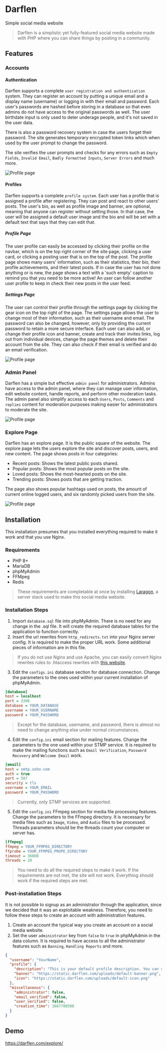 <p align="center">

# Darflen

 Simple social media website

</p>


 
>  Darflen is a simplistic yet fully-featured social media website made with PHP where you can share things by posting in a community. 

<!---
## Table of Contents
* [Features](#Features)
* [Installation](#Installation)
  * [Requirements](#Requirements)
  * [Installation Steps](#Installation-Steps)
  * [Post-installation Steps](#Post-Installation-Steps)
* [Demo](#Accounts)
-->

## Features

<!---
* [Accounts](#Accounts)
  * [Authentication](#Authentication)
  * [Profiles](#Profiles)
    * [Profile Page](#Profile-Page)
    * [Settings Page](#Settings-Page)
 * [Admin Panel](#Admin-Panel)
 * [Explore Page](#Explore-Page)
 -->

### Accounts

#### Authentication

Darflen supports a complete ``user registration and authentication`` system.
They can register an account by putting a unique email and a display name (username) or logging in with their email and password. Each user's passwords are hashed before storing in a database so that even admins do not have access to the original passwords as well. The user birthdate input is only used to deter underage people, and it's not saved in the user data.

There is also a password recovery system in case the users forget their password. The site generates temporary encrypted token links which when used by the user prompt to change the password.

The site verifies the user prompts and checks for any errors such as ``Empty Fields``, ``Invalid Email``, ``Badly Formatted Inputs``, ``Server Errors`` and much more.

![Profile page](https://static.darflen.com/img/d.png)

#### Profiles

Darflen supports a complete ``profile system``. Each user has a profile that is assigned a profile after registering. They can post and react to other users' posts. The user's bio, as well as profile image and banner, are optional, meaning that anyone can register without setting those. In that case, the user will be assigned a default user image and the bio and will be set with a default text that says that they can edit that.

##### Profile Page
The user profile can easily be accessed by clicking their profile on the navbar, which is on the top right corner of the site page, clicking a user card, or clicking a posting user that is on the top of the post. The profile page shows many users' information, such as their statistics, their bio, their profile achievements, and their latest posts.  If in case the user has not done anything or is new, the page shows a text with a 'such empty' caption to remind you that you need to be more active! An user can follow another user profile to keep in check their new posts in the user feed.

##### Settings Page
The user can control their profile through the settings page by clicking the gear icon on the top right of the page.  The settings page allows the user to change most of their information, such as their username and email. The password can also be changed, however, only by providing the current password to retain a more secure interface. Each user can also add, or change their profile icon and banner, create and track their invites links, log out from individual devices, change the page themes and delete their account from the site. They can also check if their email is verified and do an email verification.

![Profile page](https://static.darflen.com/img/c.png)

### Admin Panel
Darflen has a simple but effective ``admin panel`` for administrators. Admins have access to the admin panel, where they can manage user information, edit website content, handle reports, and perform other moderation tasks. The admin panel also simplify access to each ``Users``, ``Posts``, ``Comments`` and ``replies`` content for moderation purposes making easier for administrators to moderate the site.

![Profile page](https://static.darflen.com/img/e.png)

### Explore Page
Darflen has an explore page. It is the public square of the website. The explore page lets the users explore the site and discover posts, users, and new content. The page shows posts in four categories:

- Recent posts: Shows the latest public posts shared.
- Popular posts: Shows the most popular posts on the site.
- Loved posts: Shows the most-hearted posts on the site.
- Trending posts: Shows posts that are getting traction.

 The page also shows popular hashtags used on posts, the amount of current online logged users, and six randomly picked users from the site.
 
 ![Profile page](https://static.darflen.com/img/a.png)

## Installation

This installation presumes that you installed everything required to make it work and that you use Nginx.

### Requirements

- PHP 8+
- MariaDB
- phpMyAdmin
- FFMpeg
- Redis

> These requirements are completable at once by installing [Laragon](https://laragon.org/), a server stack used to make this social media website.

### Installation Steps

1. Import ``database.sql`` file into phpMyAdmin. There is no need for any change in the .sql file. It will create the required database tables for the application to function correctly.
2. Insert the url rewrites from ``http_redirects.txt``  into your Nginx server config. It is required to make the proper URL work. Some additional pieces of information are in this file.

> If you do not use Nginx and use Apache, you can easily convert Nginx rewrites rules to .htaccess rewrites with [this website](https://www.winginx.com/en/htaccess).

3. Edit the ``configs.ini`` database section for database connection. Change the parameters to the ones used within your current installation of phpMyAdmin.
```ini
[database]
host = localhost
port = 3306
database = YOUR_DATABASE
username = YOUR_USERNAME
password = YOUR_PASSWORD
```
> Except for the database, username, and password, there is almost no need to change anything else under normal circumstances.

4. Edit the ``config.ini`` email section for mailing features. Change the parameters to the one used within your STMP service. It is required to make the mailing functions such as ``Email Verification``, ``Password Recovery`` and ``Welcome Email`` work.
```ini
[email]
host = smtp.zoho.com
auth = true
port = 587
security = tls
username = YOUR_EMAIL
password = YOUR_PASSWORD
```
> Currently, only STMP services are supported.

5. Edit the ``config.ini`` FFmpeg section for media file processing features. Change the parameters to the FFmpeg directory. It is necessary for media files such as ``Image``, ``Video``, and ``Audio`` files to be processed. Threads parameters should be the threads count your computer or server has.
```ini
[ffmpeg]
ffmpeg = YOUR_FFMPEG_DIRECTORY
ffprobe = YOUR_FFMPEG_PROPE_DIRECTORY
timeout = 36000
threads = 20
```
> You need to do all the required steps to make it work. If the requirements are not met, the site will not work. Everything should work if the required steps are met.

### Post-installation Steps

It is not possible to signup as an administrator through the application, since we decided that it was an exploitable weakness. Therefore, you need to follow these steps to create an account with administration features.
1. Create an account the typical way you create an account on a social media website.
2. Set the user ``administrator`` key from ``false`` to ``true`` in phpMyAdmin in the data column. It is required to have access to all the administrator features such as ``Banning``, ``Handling Reports`` and more.
```json
{
  "username": "YourName",
  "profile": {
    "description": "This is your default profile description. You can change it at any time.",
    "banner": "https://static.darflen.com/uploads/default-banner.png",
    "icon": "https://static.darflen.com/uploads/default-icon.png"
  },
  "miscellaneous": {
    "administrator": false,
    "email_verified": false,
    "user_verified": false,
    "creation_time": 1667780508
  }
}
```

## Demo
https://darflen.com/explore/

